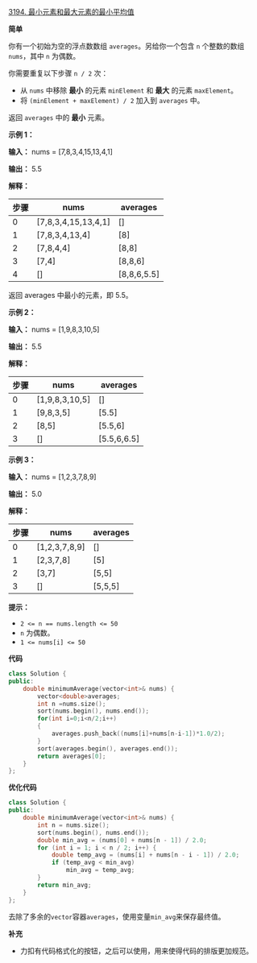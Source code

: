 [3194. 最小元素和最大元素的最小平均值](https://leetcode.cn/problems/minimum-average-of-smallest-and-largest-elements/)

**简单**

你有一个初始为空的浮点数数组 `averages`。另给你一个包含 `n` 个整数的数组 `nums`，其中 `n` 为偶数。

你需要重复以下步骤 `n / 2` 次：

- 从 `nums` 中移除 **最小** 的元素 `minElement` 和 **最大** 的元素 `maxElement`。
- 将 `(minElement + maxElement) / 2` 加入到 `averages` 中。

返回 `averages` 中的 **最小** 元素。 

**示例 1：**

**输入：** nums = [7,8,3,4,15,13,4,1]

**输出：** 5.5

**解释：**

| 步骤 | nums                | averages    |
| ---- | ------------------- | ----------- |
| 0    | [7,8,3,4,15,13,4,1] | []          |
| 1    | [7,8,3,4,13,4]      | [8]         |
| 2    | [7,8,4,4]           | [8,8]       |
| 3    | [7,4]               | [8,8,6]     |
| 4    | []                  | [8,8,6,5.5] |

返回 averages 中最小的元素，即 5.5。

**示例 2：**

**输入：** nums = [1,9,8,3,10,5]

**输出：** 5.5

**解释：**

| 步骤 | nums           | averages    |
| ---- | -------------- | ----------- |
| 0    | [1,9,8,3,10,5] | []          |
| 1    | [9,8,3,5]      | [5.5]       |
| 2    | [8,5]          | [5.5,6]     |
| 3    | []             | [5.5,6,6.5] |

**示例 3：**

**输入：** nums = [1,2,3,7,8,9]

**输出：** 5.0

**解释：**

| 步骤 | nums          | averages |
| ---- | ------------- | -------- |
| 0    | [1,2,3,7,8,9] | []       |
| 1    | [2,3,7,8]     | [5]      |
| 2    | [3,7]         | [5,5]    |
| 3    | []            | [5,5,5]  |

 

**提示：**

- `2 <= n == nums.length <= 50`
- `n` 为偶数。
- `1 <= nums[i] <= 50`

**代码**

```C++
class Solution {
public:
    double minimumAverage(vector<int>& nums) {
        vector<double>averages;
        int n =nums.size();
        sort(nums.begin(), nums.end());
        for(int i=0;i<n/2;i++)
        {
            averages.push_back((nums[i]+nums[n-i-1])*1.0/2);
        }
        sort(averages.begin(), averages.end());
        return averages[0];
    }
};
```

**优化代码**

```C++
class Solution {
public:
    double minimumAverage(vector<int>& nums) {
        int n = nums.size();
        sort(nums.begin(), nums.end());
        double min_avg = (nums[0] + nums[n - 1]) / 2.0;
        for (int i = 1; i < n / 2; i++) {
            double temp_avg = (nums[i] + nums[n - i - 1]) / 2.0;
            if (temp_avg < min_avg)
                min_avg = temp_avg;
        }
        return min_avg;
    }
};
```

​	去除了多余的`vector`容器`averages`，使用变量`min_avg`来保存最终值。

**补充**

- 力扣有代码格式化的按钮，之后可以使用，用来使得代码的排版更加规范。
